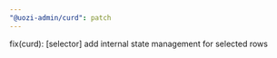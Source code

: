 ```yaml
---
"@uozi-admin/curd": patch
---
```


fix(curd): [selector] add internal state management for selected rows
